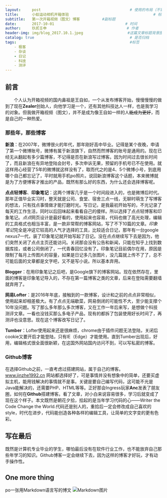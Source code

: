 ```yaml
---
layout:     post   				                        # 使用的布局（不需要改）
title:      小蚁运动相机开箱体验  			            	        # 标题 
subtitle:   第一次开箱视频（图文）博客          #副标题
date:       2017-10-01            				      # 时间
author:     玖贰壬申					            	# 作者
header-img: img/blog_2017.10.1.jpeg	                   #这篇文章标题背景图片
catalog: true 					                     	# 是否归档
tags:							                     	#标签
    - 极客
    - 杂谈
    - 日记
    - 科技
    - 测评
---
```


## 前言
&emsp;&emsp;个人认为开箱视频的国内鼻祖是王自如，一个从发布博客开始，慢慢慢慢的做到了现在**Zealer**创始人，向他学习是一个，还有其他科技达人一样，也是我学习的对象。但我做开箱视频（图文），并不是成为像王自如一样的人~~能成为更好~~，而是自己的一种热爱。


### 那些年，那些博客
**新浪**：在2007年，微博很火的年代，那年刚好高中毕业。记得是某个夜晚，申请了第一个微博账号，微博有属于新浪旗下，自然而然博客的账号是通用的。现在已经无从翻起有多少篇博客，不记得是否在新浪写过博客。因为时间过去很长时间了，而且新浪在有异地登陆会封号，多次申诉无果，预留的手机号已不在使用。就这样用心经营了5年的微博就这样没有了，取而代之的是4、5个微博小号，到底用哪个自己都忘记了，平时就用手机po照片。说回新浪博客这个话题，本来微博就是为了方便博客才推出的产品，既然有那么好的东西，为什么还会选择博客呢。

**点点轻博客**、**印象笔记**：这两个博客几乎是一个时间段进入的，也是微博后时代。那年正值毕业实习时，整天就是公司、食堂、宿舍三点一线，无聊时萌生了写博客的想法，只有找点事情做才能打磨时光。写日记，是我最初开始写的，不光记录了每天的工作生活，同时以后回味起来看看自己的傻样。所以选择了点点轻博客和印象笔记。*点点*网页设计是最好看的，使用起来也容易，代码也做了高光处理，编辑的工具格式也相当丰富，是一款非常帮的博客网站，写了不下10篇的文章。*印象笔记*完全是冲这它较高的人气才选择的工具，比较适合日记，那年有一台google nexus7一代，装了印象笔记就开始写起了日记。没在点点继续写下去是因为，他们突然关闭了点点主页还能访问。关闭那会没有公告和新闻，只能在知乎上找到数据库挂，或者公司倒闭了，一代青春回忆没有了。印象笔记目前偶尔在用，原因是限制了每月上传图片的容量，如果是日记多几张图片，没几篇就上传不了了，总不可能后面的文章都是文字吧，又不是写小说。所以基本弃用。

**Blogger**：在用印象笔记之后吧，是Google旗下的博客网站。现在依然存在，里面的博客是印象笔记导入的，不存在第一篇博客之类的文章，后来在登陆需要翻墙就弃用了。

**网易Lofter**：是2016年年底，接触到的一款博客，设计和之前的点点非常相似，使用起来却相差极大。有了点点无端歇菜，网易倒闭的可能性不大，至少能支撑个10年没问题。写了那么多年那么多次博客，又在工作一年后来写，是想做个科技测评文章。一看也没钱买那么多电子产品，现有的都拆了包装使用好长时间了，再测评也没意思。现在这个博客改写日记了。

**Tumber**：Lofter使用起来还是很麻烦，chrome由于插件问题无法登陆，关闭后cookie又要开启才能登陆，只有IE（Edge）才能使用。直到Tumber出现后，好用，编辑格式很全面很新颖，在这国外网站国内访问不到，可以写私密的博客。


### Github博客
在选择Github之前，一直考虑过搭建网站，属于自己的博客。www.jinzhe1992.cn 网站都选择好了，可是事情并没有想象中的简单，还要买虚拟主机，能用钱解决的事情就不是事。关键是要自己编写代码，这可能不光是Java能解决的，还需要PHP、HTML等等。正好那会Ingress玩家**Anc**发表了朋友圈，如何在**Github**搭建博客。看了文章，对小白来说容易很多，学习后就变成了现在这个样子。本文既然是朝花夕拾，拾起的是当年学习代码的心——Writer the Code Change the World.代码还是别人的，重拾后一定会修改成自己喜欢的style，时代在进步，代码能创造各种各样的编辑工具，让简单的文字变的更有色彩。


## 写在最后
既然是计算机专业毕业的学生，哪怕最后没有在软件行业工作，也不能放弃自己那些年学习的知识。Github博客一定会继续下去，因为这样的博客才好玩，才有动手操作性。


## One more thing
po一张用Markdown语言写的博文
![Markdown图片](http://oww4kn1d0.bkt.clouddn.com/2017.9.26.png)
